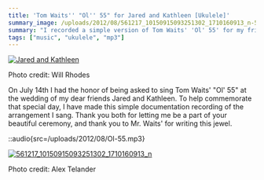 ```yaml
---
title: 'Tom Waits'' "Ol'' 55" for Jared and Kathleen [Ukulele]'
summary_image: /uploads/2012/08/561217_10150915093251302_1710160913_n-500x375.jpg
summary: "I recorded a simple version of Tom Waits' 'Ol' 55' for my friends Jared and Kathleen's wedding."
tags: ["music", "ukulele", "mp3"]
---
```


[![Jared and Kathleen](/uploads/2012/08/403849_10150980538574682_1843367325_n-500x333.jpg "403849_10150980538574682_1843367325_n")](/uploads/2012/08/403849_10150980538574682_1843367325_n.jpg)

Photo credit: Will Rhodes

On July 14th I had the honor of being asked to sing Tom Waits' "Ol' 55" at the wedding of my dear friends Jared and Kathleen. To help commemorate that special day, I have made this simple documentation recording of the arrangement I sang. Thank you both for letting me be a part of your beautiful ceremony, and thank you to Mr. Waits' for writing this jewel.

::audio{src=/uploads/2012/08/Ol-55.mp3}

[![](/uploads/2012/08/561217_10150915093251302_1710160913_n-500x375.jpg "561217_10150915093251302_1710160913_n")](/uploads/2012/08/561217_10150915093251302_1710160913_n.jpg)

Photo credit: Alex Telander
